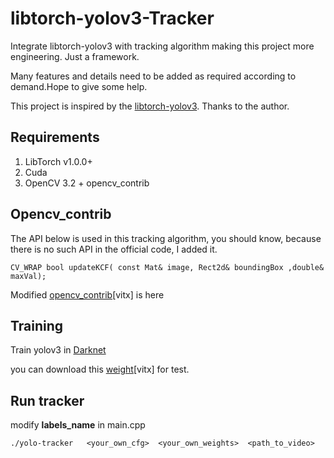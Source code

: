 # libtorch-yolov3-Tracker
Integrate libtorch-yolov3 with tracking algorithm making this project more engineering.  Just a framework.

Many features and details need to be added as required according to demand.Hope to give some help.

This project is inspired by the [libtorch-yolov3](https://github.com/walktree/libtorch-yolov3).  Thanks to the author.

## Requirements
1. LibTorch v1.0.0+
2. Cuda
3. OpenCV 3.2  + opencv_contrib

## Opencv_contrib
The API below  is used in this tracking  algorithm,   you should know, because there is no such API  in the official code, I added it. 
```
CV_WRAP bool updateKCF( const Mat& image, Rect2d& boundingBox ,double& maxVal);
```
Modified [opencv_contrib](https://pan.baidu.com/s/1c_ngZQ6gMB1VURW0SE13rQ)[vitx]  is here


## Training
Train  yolov3 in  [Darknet](https://pjreddie.com/darknet/yolo/) 

you can download this [weight](https://pan.baidu.com/s/1c_ngZQ6gMB1VURW0SE13rQ)[vitx] for test.

## Run tracker
modify **labels_name** in main.cpp

```
./yolo-tracker   <your_own_cfg>  <your_own_weights>  <path_to_video>
```

